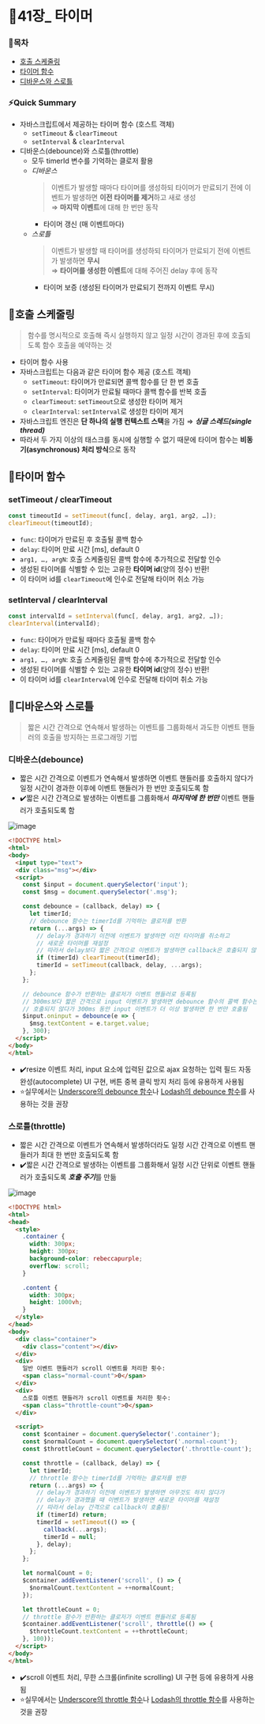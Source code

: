# 📒41장_ 타이머
### 📑목차
- [호출 스케줄링](#호출-스케줄링)
- [타이머 함수](#타이머-함수)
- [디바운스와 스로틀](#디바운스와-스로틀)

### ⚡Quick Summary
- 자바스크립트에서 제공하는 타이머 함수 (호스트 객체)
    - `setTimeout` & `clearTimeout`
    - `setInterval` & `clearInterval`
- 디바운스(debounce)와 스로틀(throttle)
    - 모두 timerId 변수를 기억하는 클로저 활용
    - *디바운스*
        > 이벤트가 발생할 때마다 타이머를 생성하되 타이머가 만료되기 전에 이벤트가 발생하면 **이전 타이머를 제거**하고 새로 생성
        <br>⇒ **마지막 이벤트**에 대해 한 번만 동작
        - 타이머 갱신 (매 이벤트마다)
    - *스로틀*
        > 이벤트가 발생할 때 타이머를 생성하되 타이머가 만료되기 전에 이벤트가 발생하면 **무시**
        <br>⇒ **타이머를 생성한 이벤트**에 대해 주어진 delay 후에 동작
        - 타이머 보증 (생성된 타이머가 만료되기 전까지 이벤트 무시)

## 📌호출 스케줄링
> 함수를 명시적으로 호출해 즉시 실행하지 않고 일정 시간이 경과된 후에 호출되도록 함수 호출을 예약하는 것
- 타이머 함수 사용
- 자바스크립트는 다음과 같은 타이머 함수 제공 (호스트 객체)
    - `setTimeout`: 타이머가 만료되면 콜백 함수를 단 한 번 호출
    - `setInterval`: 타이머가 만료될 때마다 콜백 함수를 반복 호출
    - `clearTimeout`: `setTimeout`으로 생성한 타이머 제거
    - `clearInterval`: `setInterval`로 생성한 타이머 제거
- 자바스크립트 엔진은 **단 하나의 실행 컨텍스트 스택**을 가짐 ⇒ ***싱글 스레드(single thread)***
- 따라서 두 가지 이상의 태스크를 동시에 실행할 수 없기 때문에 타이머 함수는 **비동기(asynchronous) 처리 방식**으로 동작

## 📌타이머 함수
### setTimeout / clearTimeout
```js
const timeoutId = setTimeout(func[, delay, arg1, arg2, …]);
clearTimeout(timeoutId);
```
- `func`: 타이머가 만료된 후 호출될 콜백 함수
- `delay`: 타이머 만료 시간 [ms], default 0
- `arg1, …, argN`: 호출 스케줄링된 콜백 함수에 추가적으로 전달할 인수
- 생성된 타이머를 식별할 수 있는 고유한 **타이머 id**(양의 정수) 반환!
- 이 타이머 id를 `clearTimeout`에 인수로 전달해 타이머 취소 가능

### setInterval / clearInterval
```js
const intervalId = setInterval(func[, delay, arg1, arg2, …]);
clearInterval(intervalId);
```
- `func`: 타이머가 만료될 때마다 호출될 콜백 함수
- `delay`: 타이머 만료 시간 [ms], default 0
- `arg1, …, argN`: 호출 스케줄링된 콜백 함수에 추가적으로 전달할 인수
- 생성된 타이머를 식별할 수 있는 고유한 **타이머 id**(양의 정수) 반환!
- 이 타이머 id를 `clearInterval`에 인수로 전달해 타이머 취소 가능

## 📌디바운스와 스로틀
> 짧은 시간 간격으로 연속해서 발생하는 이벤트를 그룹화해서 과도한 이벤트 핸들러의 호출을 방지하는 프로그래밍 기법
### 디바운스(debounce)
- 짧은 시간 간격으로 이벤트가 연속해서 발생하면 이벤트 핸들러를 호출하지 않다가 일정 시간이 경과한 이후에 이벤트 핸들러가 한 번만 호출되도록 함
- ✔️짧은 시간 간격으로 발생하는 이벤트를 그룹화해서 ***마지막에 한 번만*** 이벤트 핸들러가 호출되도록 함

![image](https://github.com/namu56/modern-javascript-study/assets/71831926/ead78fc1-8f3a-4660-9f69-9f0111ac1db9)

```html
<!DOCTYPE html>
<html>
<body>
  <input type="text">
  <div class="msg"></div>
  <script>
    const $input = document.querySelector('input');
    const $msg = document.querySelector('.msg');

    const debounce = (callback, delay) => {
      let timerId;
      // debounce 함수는 timerId를 기억하는 클로저를 반환
      return (...args) => {
        // delay가 경과하기 이전에 이벤트가 발생하면 이전 타이머를 취소하고
        // 새로운 타이머를 재설정
        // 따라서 delay보다 짧은 간격으로 이벤트가 발생하면 callback은 호출되지 않음!
        if (timerId) clearTimeout(timerId);
        timerId = setTimeout(callback, delay, ...args);
      };
    };

    // debounce 함수가 반환하는 클로저가 이벤트 핸들러로 등록됨
    // 300ms보다 짧은 간격으로 input 이벤트가 발생하면 debounce 함수의 콜백 함수는
    // 호출되지 않다가 300ms 동안 input 이벤트가 더 이상 발생하면 한 번만 호출됨
    $input.oninput = debounce(e => {
      $msg.textContent = e.target.value;
    }, 300);
  </script>
</body>
</html>
```
- ✔️resize 이벤트 처리, input 요소에 입력된 값으로 ajax 요청하는 입력 필드 자동완성(autocomplete) UI 구현, 버튼 중복 클릭 방지 처리 등에 유용하게 사용됨
- ⭐실무에서는 [Underscore의 debounce 함수](https://underscorejs.org/#debounce)나 [Lodash의 debounce 함수](https://lodash.com/docs#debounce)를 사용하는 것을 권장

### 스로틀(throttle)
- 짧은 시간 간격으로 이벤트가 연속해서 발생하더라도 일정 시간 간격으로 이벤트 핸들러가 최대 한 번만 호출되도록 함
- ✔️짧은 시간 간격으로 발생하는 이벤트를 그룹화해서 일정 시간 단위로 이벤트 핸들러가 호출되도록 ***호출 주기***를 만듦

![image](https://github.com/namu56/modern-javascript-study/assets/71831926/cd075ca4-1b7b-4ee2-ae8d-9f18836a2065)

```html
<!DOCTYPE html>
<html>
<head>
  <style>
    .container {
      width: 300px;
      height: 300px;
      background-color: rebeccapurple;
      overflow: scroll;
    }

    .content {
      width: 300px;
      height: 1000vh;
    }
  </style>
</head>
<body>
  <div class="container">
    <div class="content"></div>
  </div>
  <div>
    일반 이벤트 핸들러가 scroll 이벤트를 처리한 횟수:
    <span class="normal-count">0</span>
  </div>
  <div>
    스로틀 이벤트 핸들러가 scroll 이벤트를 처리한 횟수:
    <span class="throttle-count">0</span>
  </div>

  <script>
    const $container = document.querySelector('.container');
    const $normalCount = document.querySelector('.normal-count');
    const $throttleCount = document.querySelector('.throttle-count');

    const throttle = (callback, delay) => {
      let timerId;
      // throttle 함수는 timerId를 기억하는 클로저를 반환
      return (...args) => {
        // delay가 경과하기 이전에 이벤트가 발생하면 아무것도 하지 않다가
        // delay가 경과했을 때 이벤트가 발생하면 새로운 타이머를 재설정
        // 따라서 delay 간격으로 callback이 호출됨!
        if (timerId) return;
        timerId = setTimeout(() => {
          callback(...args);
          timerId = null;
        }, delay);
      };
    };

    let normalCount = 0;
    $container.addEventListener('scroll', () => {
      $normalCount.textContent = ++normalCount;
    });

    let throttleCount = 0;
    // throttle 함수가 반환하는 클로저가 이벤트 핸들러로 등록됨
    $container.addEventListener('scroll', throttle(() => {
      $throttleCount.textContent = ++throttleCount;
    }, 100));
  </script>
</body>
</html>
```
- ✔️scroll 이벤트 처리, 무한 스크롤(infinite scrolling) UI 구현 등에 유용하게 사용됨
- ⭐실무에서는 [Underscore의 throttle 함수](https://underscorejs.org/#throttle)나 [Lodash의 throttle 함수](https://lodash.com/docs#throttle)를 사용하는 것을 권장